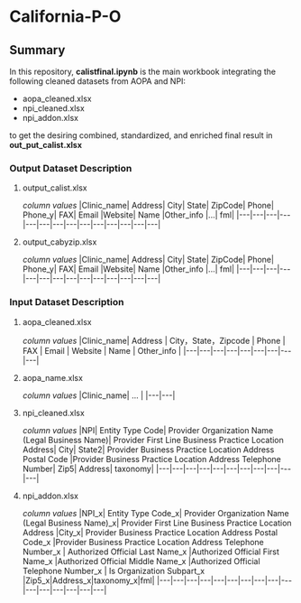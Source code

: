 # California-P-O

## Summary
In this repository, **calistfinal.ipynb** is the main workbook integrating the following cleaned datasets from AOPA and NPI: </br>
- aopa_cleaned.xlsx </br>
- npi_cleaned.xlsx </br>
- npi_addon.xlsx </br>

to get the desiring combined, standardized, and enriched final result in **out_put_calist.xlsx** </br>

### Output Dataset Description
1. output_calist.xlsx </br>

   *column values*
   |Clinic_name|	Address|	City|	State|	ZipCode|	Phone|	Phone_y|	FAX|	Email	|Website|	Name	|Other_info	|...|	fml|
   |---|---|---|---|---|---|---|---|---|---|---|---|---|---|

2. output_cabyzip.xlsx </br>

   *column values*
   |Clinic_name|	Address|	City|	State|	ZipCode|	Phone|	Phone_y|	FAX|	Email	|Website|	Name	|Other_info	|...|	fml|
   |---|---|---|---|---|---|---|---|---|---|---|---|---|---|


### Input Dataset Description
1. aopa_cleaned.xlsx </br>

   *column values*
   |Clinic_name| Address | City，State，Zipcode | Phone | FAX | Email | Website | Name | Other_info |
   |---|---|---|---|---|---|---|---|---|


2. aopa_name.xlsx

   *column values*
   |Clinic_name| ... |
   |---|---|

3. npi_cleaned.xlsx

   *column values*
   |NPI|	Entity Type Code|	Provider Organization Name (Legal Business Name)|	Provider First Line Business Practice Location Address|	City|	State2|	          Provider Business Practice Location Address Postal Code	|Provider Business Practice Location Address Telephone Number|	Zip5|	Address|	taxonomy|
   |---|---|---|---|---|---|---|---|---|---|---|

5. npi_addon.xlsx

   *column values*
   |NPI_x|	Entity Type Code_x| Provider Organization Name (Legal Business Name)_x| Provider First Line Business Practice Location Address	|City_x| Provider Business Practice Location Address Postal Code_x	|Provider Business Practice Location Address Telephone Number_x	| Authorized Official Last Name_x	|Authorized Official First Name_x	|Authorized Official Middle Name_x	|Authorized Official Telephone Number_x	| Is Organization Subpart_x |Zip5_x|Address_x|taxonomy_x|fml|
   |---|---|---|---|---|---|---|---|---|---|---|---|---|---|---|---|
